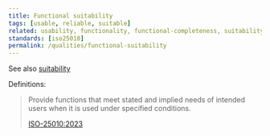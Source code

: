 ```yaml
---
title: Functional suitability
tags: [usable, reliable, suitable]
related: usability, functionality, functional-completeness, suitability
standards: [iso25010]
permalink: /qualities/functional-suitability
---
```


See also [suitability](/qualities/suitability)

Definitions:

>Provide functions that meet stated and implied needs of intended users when it is used under specified conditions.
>
>[ISO-25010:2023](/references/#iso-25010-2023)

